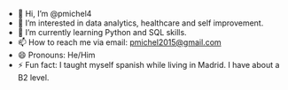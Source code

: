 - 👋 Hi, I’m @pmichel4
- 👀 I’m interested in data analytics, healthcare and self improvement.
- 🌱 I’m currently learning Python and SQL skills.
- 📫 How to reach me via email: pmichel2015@gmail.com
- 😄 Pronouns: He/Him
- ⚡ Fun fact: I taught myself spanish while living in Madrid. I have about a B2 level. 

<!---
pmichel4/pmichel4 is a ✨ special ✨ repository because its `README.md` (this file) appears on your GitHub profile.
You can click the Preview link to take a look at your changes.
--->
